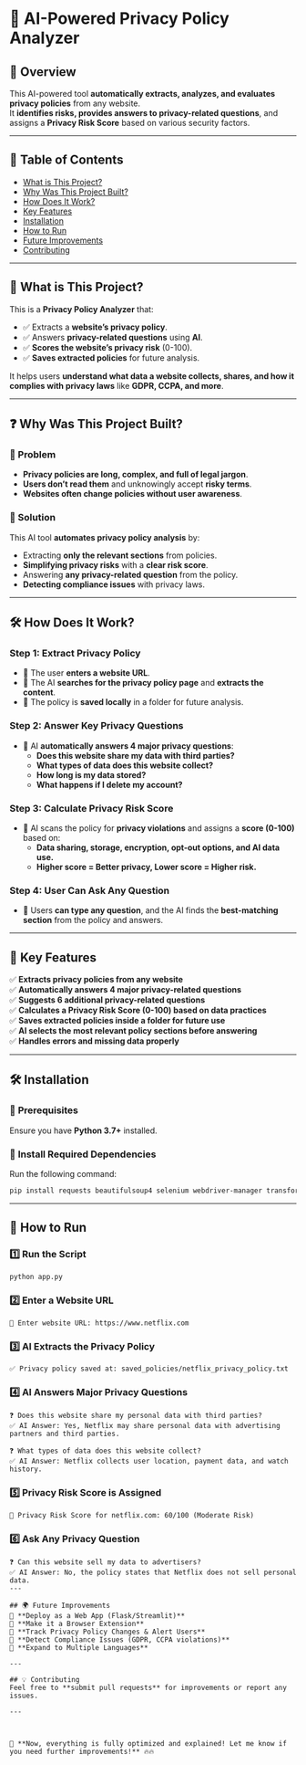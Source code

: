 # 🚀 AI-Powered Privacy Policy Analyzer

## 📌 Overview
This AI-powered tool **automatically extracts, analyzes, and evaluates privacy policies** from any website.  
It **identifies risks, provides answers to privacy-related questions**, and assigns a **Privacy Risk Score** based on various security factors.

---

## 📖 Table of Contents
- [What is This Project?](#what-is-this-project)
- [Why Was This Project Built?](#why-was-this-project-built)
- [How Does It Work?](#how-does-it-work)
- [Key Features](#key-features)
- [Installation](#installation)
- [How to Run](#how-to-run)
- [Future Improvements](#future-improvements)
- [Contributing](#contributing)

---

## 📌 What is This Project?
This is a **Privacy Policy Analyzer** that:
- ✅ Extracts a **website’s privacy policy**.
- ✅ Answers **privacy-related questions** using **AI**.
- ✅ **Scores the website’s privacy risk** (0-100).
- ✅ **Saves extracted policies** for future analysis.

It helps users **understand what data a website collects, shares, and how it complies with privacy laws** like **GDPR, CCPA, and more**.

---

## ❓ Why Was This Project Built?
### 🔹 Problem
- **Privacy policies are long, complex, and full of legal jargon**.
- **Users don’t read them** and unknowingly accept **risky terms**.
- **Websites often change policies without user awareness**.

### 🔹 Solution
This AI tool **automates privacy policy analysis** by:
- Extracting **only the relevant sections** from policies.
- **Simplifying privacy risks** with a **clear risk score**.
- Answering **any privacy-related question** from the policy.
- **Detecting compliance issues** with privacy laws.

---

## 🛠️ How Does It Work?
### **Step 1: Extract Privacy Policy**
- 🔹 The user **enters a website URL**.
- 🔹 The AI **searches for the privacy policy page** and **extracts the content**.
- 🔹 The policy is **saved locally** in a folder for future analysis.

### **Step 2: Answer Key Privacy Questions**
- 🔹 AI **automatically answers 4 major privacy questions**:
  - **Does this website share my data with third parties?**
  - **What types of data does this website collect?**
  - **How long is my data stored?**
  - **What happens if I delete my account?**

### **Step 3: Calculate Privacy Risk Score**
- 🔹 AI scans the policy for **privacy violations** and assigns a **score (0-100)** based on:
  - **Data sharing, storage, encryption, opt-out options, and AI data use.**
  - **Higher score = Better privacy, Lower score = Higher risk.**

### **Step 4: User Can Ask Any Question**
- 🔹 Users **can type any question**, and the AI finds the **best-matching section** from the policy and answers.

---

## 🎯 Key Features
✅ **Extracts privacy policies from any website**  
✅ **Automatically answers 4 major privacy-related questions**  
✅ **Suggests 6 additional privacy-related questions**  
✅ **Calculates a Privacy Risk Score (0-100) based on data practices**  
✅ **Saves extracted policies inside a folder for future use**  
✅ **AI selects the most relevant policy sections before answering**  
✅ **Handles errors and missing data properly**  

---

## 🛠️ Installation

### 🔹 **Prerequisites**
Ensure you have **Python 3.7+** installed.

### 🔹 **Install Required Dependencies**
Run the following command:
```bash
pip install requests beautifulsoup4 selenium webdriver-manager transformers torch sentence-transformers scikit-learn
```

---

## 🚀 How to Run
### **1️⃣ Run the Script**
```bash
python app.py
```

### **2️⃣ Enter a Website URL**
```
🔗 Enter website URL: https://www.netflix.com
```

### **3️⃣ AI Extracts the Privacy Policy**
```
✅ Privacy policy saved at: saved_policies/netflix_privacy_policy.txt
```

### **4️⃣ AI Answers Major Privacy Questions**
```
❓ Does this website share my personal data with third parties?
✅ AI Answer: Yes, Netflix may share personal data with advertising partners and third parties.

❓ What types of data does this website collect?
✅ AI Answer: Netflix collects user location, payment data, and watch history.
```

### **5️⃣ Privacy Risk Score is Assigned**
```
🔹 Privacy Risk Score for netflix.com: 60/100 (Moderate Risk)
```

### **6️⃣ Ask Any Privacy Question**
```
❓ Can this website sell my data to advertisers?
✅ AI Answer: No, the policy states that Netflix does not sell personal data.
---

## 🌍 Future Improvements
🔹 **Deploy as a Web App (Flask/Streamlit)**  
🔹 **Make it a Browser Extension**  
🔹 **Track Privacy Policy Changes & Alert Users**  
🔹 **Detect Compliance Issues (GDPR, CCPA violations)**  
🔹 **Expand to Multiple Languages**  

---

## 💡 Contributing
Feel free to **submit pull requests** for improvements or report any issues.

---



🚀 **Now, everything is fully optimized and explained! Let me know if you need further improvements!** 🔥🔥
